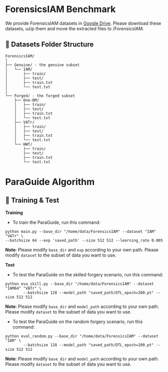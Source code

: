 # ForensicsIAM Benchmark

  We provide ForensicsIAM datasets in [Google Drive](https://drive.google.com/drive/folders/1vivXSekLLr06UA7pBdZFLzqOnUiSwhSV?usp=sharing). Please download these datasets, uzip them and move the extracted files to /ForensicsIAM.

## 📂 Datasets Folder Structure
  ```
  ForensicsIAM/
  │
  ├── Genuine/ - the genuine subset  
  │   └── IAM/
  │       ├── train/
  │       ├── test/
  │       ├── train.txt
  │       └── test.txt
  │
  └── Forged/ - the forged subset
      ├── One-DM/
      │   ├── train/
      │   ├── test/
      │   ├── train.txt
      │   └── test.txt
      ├── VATr/
      │   ├── train/
      │   ├── test/
      │   ├── train.txt
      │   └── test.txt
      └── HWT/
          ├── train/
          ├── test/
          ├── train.txt
          └── test.txt               
  ```


# ParaGuide Algorithm

## 🚀 Training & Test
**Training**
- To train the ParaGuide, run this command:
```
python main.py --base_dir "/home/data/ForensicsIAM" --dataset "IAM" "VATr" \
--batchsize 64 --exp 'saved_path' --size 512 512 --learning_rate 0.005
```
**Note**:
Please modify ``base_dir`` and ``exp`` according to your own path. Please modify ``dataset`` to the subset of data you want to use.

**Test**
- To test the ParaGuide on the skilled forgery scenario, run this command:
```
python eva_skill.py --base_dir "/home/data/ForensicsIAM" --dataset "IAM64" "VATr" \
        --batchsize 128 --model_path "saved_path/DTL_epoch=200.pt" --size 512 512
```
**Note**:
Please modify ``base_dir`` and ``model_path`` according to your own path. Please modify ``dataset`` to the subset of data you want to use.
- To test the ParaGuide on the random forgery scenario, run this command:
```
python eval_random.py --base_dir "/home/data/ForensicsIAM" --dataset "IAM" \
        --batchsize 128 --model_path "saved_path/DTL_epoch=200.pt" --size 512 512
```
**Note**:
Please modify ``base_dir`` and ``model_path`` according to your own path. Please modify ``dataset`` to the subset of data you want to use.